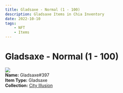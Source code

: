```yaml
---
title: Gladsaxe - Normal (1 - 100)
description: Gladsaxe Items in Chia Inventory
date: 2022-10-10
tags:
    - NFT
    - Items
---
```


# Gladsaxe - Normal (1 - 100)
<div class="item_thumbnail">
<img loading="lazy" src="https://elhjvgxyps7agyix2whcq4z3pwwcfollbuduc4rhulqndq2t.arweave.net/Is6amvh8vgNhF9WOKHM_7fawiuWsNB0FyJ6Lg0cN-TA"><br/>
<div><strong>Name:</strong> Gladsaxe#397</div>
<div><strong>Item Type:</strong> Gladsaxe</div>
<div><strong>Collection:</strong> <a href="https://www.spacescan.io/xch/nft/collection/col1lend2dcn558km4wcwta4xnkfv3xpcmlp9kyt0m909emvfxechlyqdl5ndg">City Illusion</a></div>
</div>

